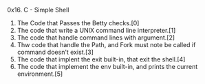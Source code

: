 0x16. C - Simple Shell

1. The Code that Passes the Betty checks.[0]
2. The code that write a UNIX command line interpreter.[1]
3. The code that handle command lines with argument.[2]
4. Thw code that handle the Path, and Fork must note be called if command doesn't exist.[3]
5. The code that implent the exit built-in, that exit the shell.[4]
6. The code that implement the env built-in, and prints the current environment.[5]
